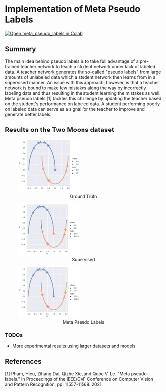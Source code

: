 # Implementation of Meta Pseudo Labels
[![Open meta_pseudo_labels in Colab](https://colab.research.google.com/assets/colab-badge.svg)](https://colab.research.google.com/github/YooPaul/meta_pseudo_labels/blob/master/meta_pseudo_label.ipynb)<br>

## Summary

The main idea behind pseudo labels is to take full advantage of a pre-trained teacher network to teach a student network under lack of labeled data. A teacher network generates the so-called "pseudo labels" from large amounts of unlabeled data which a student network then learns from in a supervised manner. An issue with this approach, however, is that a teacher network is bound to make few mistakes along the way by incorrectly labeling data and thus resulting in the student learning the mistakes as well. Meta pseudo labels [1] tackles this challenge by updating the teacher based on the student's performance on labeled data. A student performing poorly on labeled data can serve as a signal for the teacher to improve and generate better labels.


## Results on the Two Moons dataset

<figure>
  <img src="imgs/ground_truth.png" width=200 alt="Ground Truth">
  <figcaption align="center">Ground Truth</figcaption>
</figure>


<figure>
  <img src="imgs/supervised.png" width=200 alt="Ground Truth">
  <figcaption align="center">Supervised</figcaption>
</figure>

<figure>
  <img src="imgs/meta_pseudo_method.png" width=200 alt="Ground Truth">
  <figcaption align="center">Meta Pseudo Labels</figcaption>
</figure>            

### TODOs
* More experimental results using larger datasets and models


## References

[1] Pham, Hieu, Zihang Dai, Qizhe Xie, and Quoc V. Le. "Meta pseudo labels." In Proceedings of the IEEE/CVF Conference on Computer Vision and Pattern Recognition, pp. 11557-11568. 2021.

